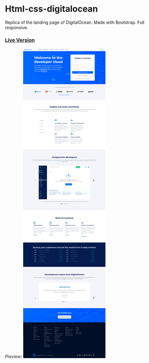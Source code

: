 # Html-css-digitalocean
Replica of the landing page of DigitalOcean. Made with Bootstrap.
Full responsive.

### [Live Version](https://gianluigivitale.github.io/html-css-digitalocean/)

_Preview:_
![Preview](img/preview.jpg "Preview")
